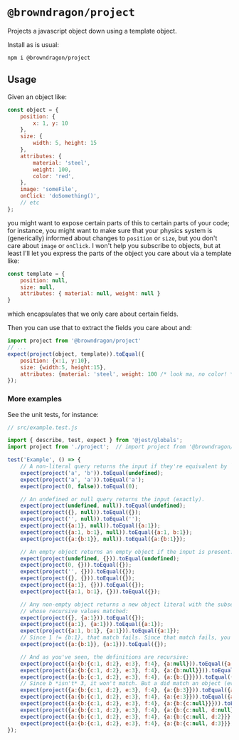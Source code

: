# `@browndragon/project`

Projects a javascript object down using a template object.

Install as is usual:
```
npm i @browndragon/project
```

## Usage

Given an object like:
```js
const object = {
    position: {
        x: 1, y: 10
    },
    size: {
        width: 5, height: 15
    },
    attributes: {
        material: 'steel',
        weight: 100,
        color: 'red',
    },
    image: 'someFile',
    onClick: 'doSomething()',
    // etc
};
```
you might want to expose certain parts of this to certain parts of your code; for instance, you might want to make sure that your physics system is (generically) informed about changes to `position` or `size`, but you don't care about `image` or `onClick`. I won't help you subscribe to objects, but at least I'll let you express the parts of the object you care about via a template like:
```js
const template = {
    position: null,
    size: null,
    attributes: { material: null, weight: null }
}
```
which encapsulates that we only care about certain fields.

Then you can use that to extract the fields you care about and:
```js
import project from '@browndragon/project'
// ...
expect(project(object, template)).toEqual({
    position: {x:1, y:10},
    size: {width:5, height:15},
    attributes: {material: 'steel', weight: 100 /* look ma, no color! */}
});
```

### More examples
See the unit tests, for instance:
```js
// src/example.test.js

import { describe, test, expect } from '@jest/globals';
import project from './project';  // import project from '@browndragon/project';  <-- unit test, so I can't write that, but you can!

test('Example', () => {
    // A non-literal query returns the input if they're equivalent by `==`, or else undefined.
    expect(project('a', 'b')).toEqual(undefined);
    expect(project('a', 'a')).toEqual('a');
    expect(project(0, false)).toEqual(0);

    // An undefined or null query returns the input (exactly).
    expect(project(undefined, null)).toEqual(undefined);
    expect(project({}, null)).toEqual({});
    expect(project('', null)).toEqual('');
    expect(project({a:1}, null)).toEqual({a:1});
    expect(project({a:1, b:1}, null)).toEqual({a:1, b:1});
    expect(project({a:{b:1}}, null)).toEqual({a:{b:1}});

    // An empty object returns an empty object if the input is present.
    expect(project(undefined, {})).toEqual(undefined);
    expect(project(0, {})).toEqual({});
    expect(project('', {})).toEqual({});
    expect(project({}, {})).toEqual({});
    expect(project({a:1}, {})).toEqual({});
    expect(project({a:1, b:1}, {})).toEqual({});

    // Any non-empty object returns a new object literal with the subset of keys
    // whose recursive values matched:
    expect(project({}, {a:1})).toEqual({});
    expect(project({a:1}, {a:1})).toEqual({a:1});
    expect(project({a:1, b:1}, {a:1})).toEqual({a:1});
    // Since 1 != {b:1}, that match fails. Since that match fails, you don't record that a had a hit (since you expected it to be 1, not an object!).
    expect(project({a:{b:1}}, {a:1})).toEqual({});

    // And as you've seen, the definitions are recursive:
    expect(project({a:{b:{c:1, d:2}, e:3}, f:4}, {a:null})).toEqual({a:{b:{c:1, d:2}, e:3} /* no f, since you didn't ask for it! */});
    expect(project({a:{b:{c:1, d:2}, e:3}, f:4}, {a:{b:null}})).toEqual({a:{b:{c:1, d:2}}});
    expect(project({a:{b:{c:1, d:2}, e:3}, f:4}, {a:{b:{}}})).toEqual({a:{b:{}}});
    // Since b *isn't* 3, it won't match. But a did match an object (even if none of its keys), so you do get that back.
    expect(project({a:{b:{c:1, d:2}, e:3}, f:4}, {a:{b:3}})).toEqual({a:{}});
    expect(project({a:{b:{c:1, d:2}, e:3}, f:4}, {a:{e:3}})).toEqual({a:{e:3}});
    expect(project({a:{b:{c:1, d:2}, e:3}, f:4}, {a:{b:{c:null}}})).toEqual({a:{b:{c:1}}});
    expect(project({a:{b:{c:1, d:2}, e:3}, f:4}, {a:{b:{c:null, d:null}}})).toEqual({a:{b:{c:1, d:2}}});
    expect(project({a:{b:{c:1, d:2}, e:3}, f:4}, {a:{b:{c:null, d:2}}})).toEqual({a:{b:{c:1, d:2}}});
    expect(project({a:{b:{c:1, d:2}, e:3}, f:4}, {a:{b:{c:null, d:3}}})).toEqual({a:{b:{c:1}}});
});

````
